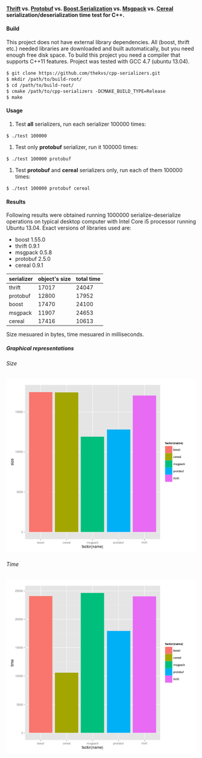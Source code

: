 #### [Thrift](http://thrift.apache.org/) vs. [Protobuf](https://code.google.com/p/protobuf/) vs. [Boost.Serialization](http://www.boost.org/libs/serialization) vs. [Msgpack](http://msgpack.org/) vs. [Cereal](http://uscilab.github.io/cereal/index.html) serialization/deserialization time test for C++.

#### Build
This project does not have external library dependencies. All (boost, thrift etc.) needed libraries are downloaded
and built automatically, but you need enough free disk space. To build this project you need a compiler that supports
C++11 features. Project was tested with GCC 4.7 (ubuntu 13.04).

```
$ git clone https://github.com/thekvs/cpp-serializers.git
$ mkdir /path/to/build-root/
$ cd /path/to/build-root/
$ cmake /path/to/cpp-serializers -DCMAKE_BUILD_TYPE=Release
$ make
```

#### Usage
1. Test __all__ serializers, run each serializer 100000 times:
```
$ ./test 100000
```
1. Test only __protobuf__ serializer, run it 100000 times:
```
$ ./test 100000 protobuf
```
1. Test __protobuf__ and __cereal__ serializers only, run each of them 100000 times:
```
$ ./test 100000 protobuf cereal
```

#### Results

Following results were obtained running 1000000 serialize-deserialize operations on typical desktop computer
with Intel Core i5 processor running Ubuntu 13.04. Exact versions of libraries used are:

* boost 1.55.0
* thrift 0.9.1
* msgpack 0.5.8
* protobuf 2.5.0
* cereal 0.9.1

| serializer | object's size | total time |
| ---------- | ------------- | ---------- |
| thrift     | 17017         | 24047      |
| protobuf   | 12800         | 17952      |
| boost      | 17470         | 24100      |
| msgpack    | 11907         | 24653      |
| cereal     | 17416         | 10613      |

Size mesuared in bytes, time mesuared in milliseconds.

##### Graphical representations

###### Size

![Size](images/size.png)

###### Time

![Time](images/time.png)
